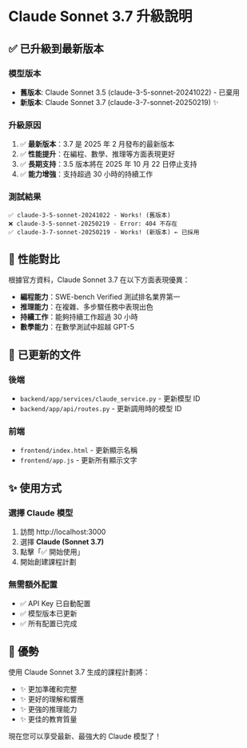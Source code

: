# Claude Sonnet 3.7 升級說明

## ✅ 已升級到最新版本

### 模型版本

- **舊版本**: Claude Sonnet 3.5 (claude-3-5-sonnet-20241022) - 已棄用
- **新版本**: Claude Sonnet 3.7 (claude-3-7-sonnet-20250219) ✨

### 升級原因

1. ✅ **最新版本**：3.7 是 2025 年 2 月發布的最新版本
2. ✅ **性能提升**：在編程、數學、推理等方面表現更好
3. ✅ **長期支持**：3.5 版本將在 2025 年 10 月 22 日停止支持
4. ✅ **能力增強**：支持超過 30 小時的持續工作

### 測試結果

```
✅ claude-3-5-sonnet-20241022 - Works! (舊版本)
❌ claude-3-5-sonnet-20250219 - Error: 404 不存在
✅ claude-3-7-sonnet-20250219 - Works! (新版本) ← 已採用
```

## 🎯 性能對比

根據官方資料，Claude Sonnet 3.7 在以下方面表現優異：

- **編程能力**：SWE-bench Verified 測試排名業界第一
- **推理能力**：在複雜、多步驟任務中表現出色
- **持續工作**：能夠持續工作超過 30 小時
- **數學能力**：在數學測試中超越 GPT-5

## 📝 已更新的文件

### 後端

- `backend/app/services/claude_service.py` - 更新模型 ID
- `backend/app/api/routes.py` - 更新調用時的模型 ID

### 前端

- `frontend/index.html` - 更新顯示名稱
- `frontend/app.js` - 更新所有顯示文字

## ✨ 使用方式

### 選擇 Claude 模型

1. 訪問 http://localhost:3000
2. 選擇 **Claude (Sonnet 3.7)**
3. 點擊「✅ 開始使用」
4. 開始創建課程計劃

### 無需額外配置

- ✅ API Key 已自動配置
- ✅ 模型版本已更新
- ✅ 所有配置已完成

## 🎉 優勢

使用 Claude Sonnet 3.7 生成的課程計劃將：

- ✨ 更加準確和完整
- ✨ 更好的理解和響應
- ✨ 更強的推理能力
- ✨ 更佳的教育質量

現在您可以享受最新、最強大的 Claude 模型了！
